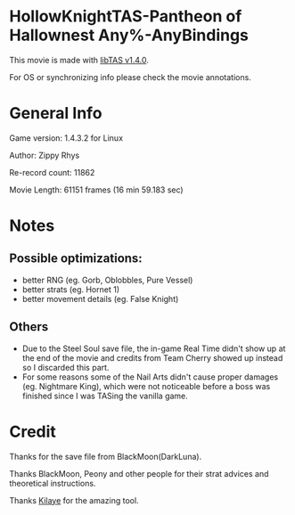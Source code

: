 # HollowKnightTAS-Pantheon of Hallownest Any%-AnyBindings

This movie is made with [libTAS v1.4.0](https://github.com/clementgallet/libTAS).

For OS or synchronizing info please check the movie annotations.

# General Info

Game version: 1.4.3.2 for Linux

Author: Zippy Rhys

Re-record count: 11862

Movie Length: 61151 frames (16 min 59.183 sec)

# Notes

## Possible optimizations: 

* better RNG (eg. Gorb, Oblobbles, Pure Vessel)
* better strats (eg. Hornet 1)
* better movement details (eg. False Knight)

## Others

* Due to the Steel Soul save file, the in-game Real Time didn't show up at the end of the movie and credits from Team Cherry showed up instead so I discarded this part.
* For some reasons some of the Nail Arts didn't cause proper damages (eg. Nightmare King), which were not noticeable before a boss was finished since I was TASing the vanilla game.

# Credit

Thanks for the save file from BlackMoon(DarkLuna).

Thanks BlackMoon, Peony and other people for their strat advices and theoretical instructions.

Thanks [Kilaye](https://github.com/clementgallet/) for the amazing tool.

